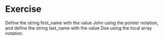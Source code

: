 # Exercise
Define the string first_name with the value John using the pointer notation, and define the string last_name with the value Doe using the local array notation.
